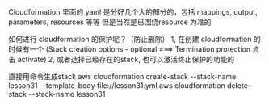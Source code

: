 Cloudformation 里面的 yaml 是分好几个大的部分的，包括 mappings, output, parameters, resources 等等
但是当然是已围绕resource 为准的






如何进行 cloudformation 的保护呢？（防止删除）
1, 在创建 cloudformation 的时候有一个 (Stack creation options - optional ===> Termination protection 点击 activate)
2, 或者选择已经存在的stack, 也可以激活终止保护的功能的






直接用命令生成stack
aws cloudformation create-stack --stack-name lesson31 --template-body file://lesson31.yml
aws cloudformation delete-stack --stack-name lesson31